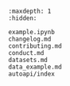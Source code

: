 ```{include} ../README.md
```

```{toctree}
:maxdepth: 1
:hidden:

example.ipynb
changelog.md
contributing.md
conduct.md
datasets.md
data_example.md
autoapi/index
```